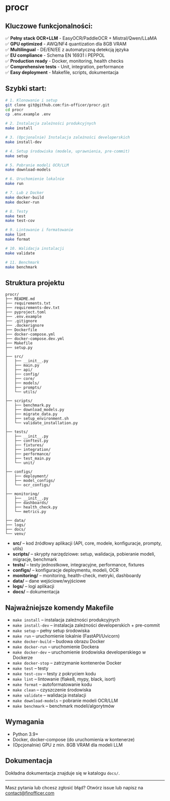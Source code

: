 # procr


## Kluczowe funkcjonalności:

✅ **Pełny stack OCR+LLM** - EasyOCR/PaddleOCR + Mistral/Qwen/LLaMA  
✅ **GPU optimized** - AWQ/NF4 quantization dla 8GB VRAM  
✅ **Multilingual** - DE/EN/EE z automatyczną detekcją języka  
✅ **EU compliance** - Schema EN 16931 i PEPPOL  
✅ **Production ready** - Docker, monitoring, health checks  
✅ **Comprehensive tests** - Unit, integration, performance  
✅ **Easy deployment** - Makefile, scripts, dokumentacja  


## Szybki start:

```bash
# 1. Klonowanie i setup
git clone git@github.com:fin-officer/procr.git
cd procr
cp .env.example .env

# 2. Instalacja zależności produkcyjnych
make install

# 3. (Opcjonalnie) Instalacja zależności developerskich
make install-dev

# 4. Setup środowiska (modele, uprawnienia, pre-commit)
make setup

# 5. Pobranie modeli OCR/LLM
make download-models

# 6. Uruchomienie lokalnie
make run

# 7. Lub z Docker
make docker-build
make docker-run

# 8. Testy
make test
make test-cov

# 9. Lintowanie i formatowanie
make lint
make format

# 10. Walidacja instalacji
make validate

# 11. Benchmark
make benchmark
```

## Struktura projektu

```
procr/
├── README.md
├── requirements.txt
├── requirements-dev.txt
├── pyproject.toml
├── .env.example
├── .gitignore
├── .dockerignore
├── Dockerfile
├── docker-compose.yml
├── docker-compose.dev.yml
├── Makefile
├── setup.py
│
├── src/
│   ├── __init__.py
│   ├── main.py
│   ├── api/
│   ├── config/
│   ├── core/
│   ├── models/
│   ├── prompts/
│   └── utils/
│
├── scripts/
│   ├── benchmark.py
│   ├── download_models.py
│   ├── migrate_data.py
│   ├── setup_environment.sh
│   └── validate_installation.py
│
├── tests/
│   ├── __init__.py
│   ├── conftest.py
│   ├── fixtures/
│   ├── integration/
│   ├── performance/
│   ├── test_main.py
│   └── unit/
│
├── configs/
│   ├── deployment/
│   ├── model_configs/
│   └── ocr_configs/
│
├── monitoring/
│   ├── __init__.py
│   ├── dashboards/
│   ├── health_check.py
│   └── metrics.py
│
├── data/
├── logs/
├── docs/
└── venv/
```

- **src/** – kod źródłowy aplikacji (API, core, modele, konfiguracje, prompty, utils)
- **scripts/** – skrypty narzędziowe: setup, walidacja, pobieranie modeli, migracje, benchmark
- **tests/** – testy jednostkowe, integracyjne, performance, fixtures
- **configs/** – konfiguracje deploymentu, modeli, OCR
- **monitoring/** – monitoring, health-check, metryki, dashboardy
- **data/** – dane wejściowe/wyjściowe
- **logs/** – logi aplikacji
- **docs/** – dokumentacja

## Najważniejsze komendy Makefile

- `make install` – instalacja zależności produkcyjnych
- `make install-dev` – instalacja zależności developerskich + pre-commit
- `make setup` – pełny setup środowiska
- `make run` – uruchomienie lokalnie (FastAPI/Uvicorn)
- `make docker-build` – budowa obrazu Docker
- `make docker-run` – uruchomienie Dockera
- `make docker-dev` – uruchomienie środowiska developerskiego w Dockerze
- `make docker-stop` – zatrzymanie kontenerów Docker
- `make test` – testy
- `make test-cov` – testy z pokryciem kodu
- `make lint` – lintowanie (flake8, mypy, black, isort)
- `make format` – autoformatowanie kodu
- `make clean` – czyszczenie środowiska
- `make validate` – walidacja instalacji
- `make download-models` – pobranie modeli OCR/LLM
- `make benchmark` – benchmark modeli/algorytmów

## Wymagania

- Python 3.9+
- Docker, docker-compose (do uruchomienia w kontenerze)
- (Opcjonalnie) GPU z min. 8GB VRAM dla modeli LLM

## Dokumentacja

Dokładna dokumentacja znajduje się w katalogu `docs/`.

---

Masz pytania lub chcesz zgłosić błąd? Otwórz issue lub napisz na contact@finofficer.com

